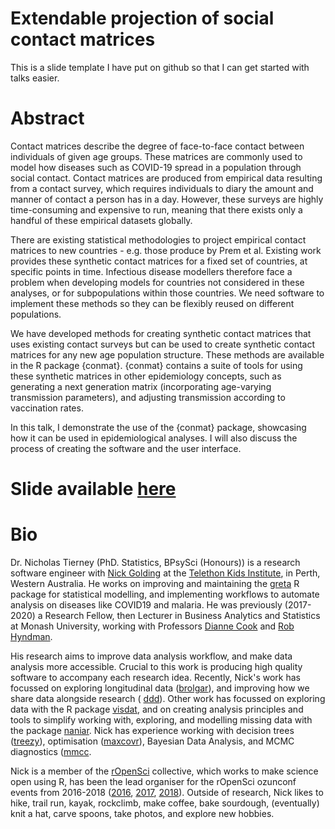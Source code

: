 # Extendable projection of social contact matrices
<!-- NETLIFY BADGE SHOULD GO HERE-->

This is a slide template I have put on github so that I can get started with talks easier.

# Abstract

Contact matrices describe the degree of face-to-face contact between individuals of given age groups. These matrices are commonly used to model how diseases such as COVID-19 spread in a population through social contact. Contact matrices are produced from empirical data resulting from a contact survey, which requires individuals to diary the amount and manner of contact a person has in a day. However, these surveys are highly time-consuming and expensive to run, meaning that there exists only a handful of these empirical datasets globally. 

There are existing statistical methodologies to project empirical contact matrices to new countries - e.g. those produce by Prem et al. Existing work provides these synthetic contact matrices for a fixed set of countries, at specific points in time. Infectious disease modellers therefore face a problem when developing models for countries not considered in these analyses, or for subpopulations within those countries. We need software to implement these methods so they can be flexibly reused on different populations.

We have developed methods for creating synthetic contact matrices that uses existing contact surveys but can be used to create synthetic contact matrices  for any new age population structure. These methods are available in the R package {conmat}. {conmat} contains a suite of tools for using these synthetic matrices in other epidemiology concepts, such as generating a next generation matrix (incorporating age-varying transmission parameters), and adjusting transmission according to vaccination rates. 

In this talk, I demonstrate the use of the {conmat} package, showcasing how it can be used in epidemiological analyses. I will also discuss the process of creating the software and the user interface.

# Slide available [here](njtierney.github.io/talk-auckland-2022)

# Bio

Dr. Nicholas Tierney (PhD. Statistics, BPsySci (Honours)) is a research software engineer with [Nick Golding](https://www.telethonkids.org.au/contact-us/our-people/g/nick-golding/) at the [Telethon Kids Institute](https://www.telethonkids.org.au/), in Perth, Western Australia. He works on improving and maintaining the [greta](https://greta-stats.org/) R package for statistical modelling, and implementing workflows to automate analysis on diseases like COVID19 and malaria. He was previously (2017-2020) a Research Fellow, then Lecturer in Business Analytics and Statistics at Monash University, working with Professors
[Dianne Cook](http://dicook.org/) and [Rob Hyndman](https://robjhyndman.com/).

His research aims to improve data analysis
workflow, and make data analysis more accessible. Crucial to this work is producing high quality software to
accompany each research idea. Recently, Nick's work has focussed on exploring longitudinal data ([brolgar](http://brolgar.njtierney.com/)), and improving how we share data alongside research ( [ddd](https://github.com/karthik/ddd)). Other work has focussed on exploring data
with the R package [visdat](http://visdat.njtierney.com/), and on creating analysis principles and tools
to simplify working with, exploring, and modelling missing data with the
package [naniar](http://naniar.njtierney.com/). Nick has experience working with decision trees ([treezy](http://treezy.njtierney.com/)),
optimisation ([maxcovr](http://maxcovr.njtierney.com/)), Bayesian Data Analysis, and MCMC diagnostics ([mmcc](http://mmcc.njtierney.com/).

Nick is a member of the [rOpenSci](https://ropensci.org/) collective, which works to make science
open using R, has been the lead organiser for the rOpenSci ozunconf
events from 2016-2018 ([2016](https://auunconf.ropensci.org/), [2017](https://ozunconf17.ropensci.org/), [2018](https://ozunconf18.ropensci.org/)). Outside of research, Nick likes to
hike, trail run, kayak, rockclimb, make coffee, bake sourdough, (eventually) knit a hat, carve spoons, take photos, and explore new hobbies.
